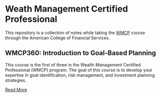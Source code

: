 # Weath Management Certified Professional

This repository is a collection of notes while taking the [WMCP](https://www.theamericancollege.edu/learn/professional-designations-certifications/wmcp-wealth-management-certified-professional) course through the American College of Financial Services.

## WMCP360: Introduction to Goal-Based Planning

This course is the first of three in the Wealth Management Certified Professional (WMCP) program. The goal of this course is to develop your expertise in goal identification, risk management, and investment planning strategies.

[Read More](wmcp-360/README.md)